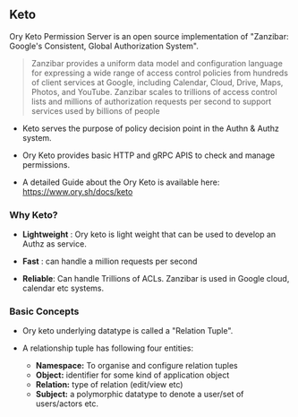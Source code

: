 ## Keto
Ory Keto Permission Server is an open source implementation of "Zanzibar: Google's Consistent, Global Authorization System".

> Zanzibar provides a uniform data model and configuration language for expressing a wide range of access control policies from hundreds of client services at Google, including Calendar, Cloud, Drive, Maps, Photos, and YouTube. Zanzibar scales to trillions of access control lists and millions of authorization requests per second to support services used by billions of people

* Keto serves the purpose of policy decision point in the Authn & Authz system.  
+ Ory Keto provides basic HTTP and gRPC APIS to check and manage permissions.  
* A detailed Guide about the Ory Keto is available here: https://www.ory.sh/docs/keto 

### Why Keto?
+ **Lightweight** : Ory keto is light weight that can be used to develop an Authz as service.
* **Fast** : can handle a million requests per second
+ **Reliable**: Can handle Trillions of ACLs. Zanzibar is used in Google cloud, calendar etc systems. 


### Basic Concepts

* Ory keto underlying datatype is called a "Relation Tuple". 
+ A relationship tuple has following four entities: 
   
     * **Namespace:**  To organise and configure relation tuples
     * **Object:** identifier for some kind of application object
     * **Relation:** type of relation (edit/view etc)
     * **Subject:** a polymorphic datatype to denote a user/set of users/actors etc.
    
 
